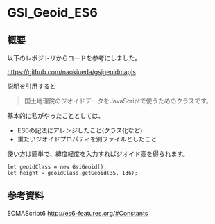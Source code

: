 # GSI_Geoid_ES6

## 概要

以下のレポジトリからコードを参考にしました。

https://github.com/naokiueda/gsigeoidmapjs

説明を引用すると
> 国土地理院のジオイドデータをJavaScriptで使うためのクラスです。

基本的に私がやったこととしては、
- ES6の記法にアレンジしたこと(クラス化など)
- 重たいジオイドプロパティを別ファイルとしたこと

使い方は簡単で、緯度経度を入力すればジオイド高を得られます。
```
let geoidClass = new GsiGeoid();
let height = geoidClass.getGeoid(35, 136);
```

## 参考資料
ECMAScript6 
http://es6-features.org/#Constants

